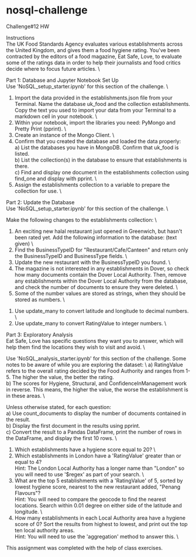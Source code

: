 # nosql-challenge
Challenge#12 HW

Instructions \
The UK Food Standards Agency evaluates various establishments across the United Kingdom, and gives them a food hygiene rating. You've been contracted by the editors of a food magazine, Eat Safe, Love, to evaluate some of the ratings data in order to help their journalists and food critics decide where to focus future articles. \

Part 1: Database and Jupyter Notebook Set Up \
Use 'NoSQL_setup_starter.ipynb' for this section of the challenge. \

1. Import the data provided in the establishments.json file from your Terminal. Name the database uk_food and the collection establishments. Copy the text you used to import your data from your Terminal to a markdown cell in your notebook. \
2. Within your notebook, import the libraries you need: PyMongo and Pretty Print (pprint). \
3. Create an instance of the Mongo Client. \
4. Confirm that you created the database and loaded the data properly: \
a) List the databases you have in MongoDB. Confirm that uk_food is listed. \
b) List the collection(s) in the database to ensure that establishments is there. \
c) Find and display one document in the establishments collection using find_one and display with pprint. \
5. Assign the establishments collection to a variable to prepare the collection for use. \

Part 2: Update the Database \
Use 'NoSQL_setup_starter.ipynb' for this section of the challenge. \

Make the following changes to the establishments collection: \
1. An exciting new halal restaurant just opened in Greenwich, but hasn't been rated yet. Add the following information to the database: (text given) \
2. Find the BusinessTypeID for "Restaurant/Cafe/Canteen" and return only the BusinessTypeID and BusinessType fields. \
3. Update the new restaurant with the BusinessTypeID you found. \
4. The magazine is not interested in any establishments in Dover, so check how many documents contain the Dover Local Authority. Then, remove any establishments within the Dover Local Authority from the database, and check the number of documents to ensure they were deleted. \
5. Some of the number values are stored as strings, when they should be stored as numbers. \
1) Use update_many to convert latitude and longitude to decimal numbers. \
2) Use update_many to convert RatingValue to integer numbers. \

Part 3: Exploratory Analysis \
Eat Safe, Love has specific questions they want you to answer, which will help them find the locations they wish to visit and avoid. \

Use 'NoSQL_analysis_starter.ipynb' for this section of the challenge. Some notes to be aware of while you are exploring the dataset: \ 
a) RatingValue refers to the overall rating decided by the Food Authority and ranges from 1-5. The higher the value, the better the rating. \
b) The scores for Hygiene, Structural, and ConfidenceInManagement work in reverse. This means, the higher the value, the worse the establishment is in these areas. \

Unless otherwise stated, for each question: \
a) Use count_documents to display the number of documents contained in the result. \
b) Display the first document in the results using pprint. \
c) Convert the result to a Pandas DataFrame, print the number of rows in the DataFrame, and display the first 10 rows. \

1. Which establishments have a hygiene score equal to 20? \
2. Which establishments in London have a 'RatingValue' greater than or equal to 4? \
Hint: The London Local Authority has a longer name than "London" so you will need to use '$regex' as part of your search. \
3. What are the top 5 establishments with a 'RatingValue' of 5, sorted by lowest hygiene score, nearest to the new restaurant added, "Penang Flavours"? \
Hint: You will need to compare the geocode to find the nearest locations. Search within 0.01 degree on either side of the latitude and longitude. \
4. How many establishments in each Local Authority area have a hygiene score of 0? Sort the results from highest to lowest, and print out the top ten local authority areas. \
Hint: You will need to use the 'aggregation' method to answer this. \

This assignment was completed with the help of class exercises. 
